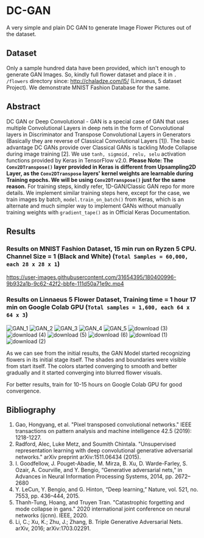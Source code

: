 # DC-GAN
A very simple and plain DC GAN to generate Image Flower Pictures out of the dataset. 


## Dataset
Only a sample hundred data have been provided, which isn't enough to generate GAN Images. So, kindly full flower dataset and place it in `. /flowers` directory since: http://chaladze.com/l5/ (Linnaeus, 5 dataset Project).
We demonstrate MNIST Fashion Database for the same.

## Abstract
DC GAN or Deep Convolutional - GAN is a special case of GAN that uses multiple Convolutional Layers in deep nets in the form of Convolutional layers in Discriminator and Transpose Convolutional Layers in Generators (Basically they are reverse of Classical Convolutional Layers [1]). The basic advantage DC GANs provide over Classical GANs is tackling Mode Collapse during image training [2]. We use `tanh, sigmoid, relu, selu` activation functions provided by Keras in TensorFlow v2.0. 
**Please Note: The `Conv2DTranspose()` layer provided in Keras is different from Upsampling2D Layer, as the `Conv2DTranspose` layers' kernel weights are learnable during Training epochs. We will be using `Conv2DTranspose()` just for the same reason.** For training steps, kindly refer, 1D-GAN/Classic GAN repo for more details. We implement similar training steps here, except for the case, we train images by batch, `model.train_on_batch()` from Keras, which is an alternate and much simpler way to implement GANs without manually training weights with `gradient_tape()` as in Official Keras Documentation.

## Results

### Results on MNIST Fashion Dataset, 15 min run on Ryzen 5 CPU. Channel Size = 1 (Black and White) (`Total Samples = 60,000, each 28 x 28 x 1`)

https://user-images.githubusercontent.com/31654395/180400996-9b932a1b-9c62-42f2-bbfe-111d50a71e9c.mp4

### Results on Linnaeus 5 Flower Dataset, Training time = 1 hour 17 min on Google Colab GPU (`Total samples = 1,600, each 64 x 64 x 3`)

![GAN_1](https://user-images.githubusercontent.com/31654395/180401801-c61200ac-94ed-4470-b53c-aefaf79fad8a.png)
![GAN_2](https://user-images.githubusercontent.com/31654395/180401808-693a1b9b-098f-4808-993f-96ca255d3c8f.png)
![GAN_3](https://user-images.githubusercontent.com/31654395/180401822-745c888b-61c4-48cc-a5ab-53141f22d169.png)
![GAN_4](https://user-images.githubusercontent.com/31654395/180401830-b9cc1767-2e6f-4813-a2d6-87c3e5f01b91.png)
![GAN_5](https://user-images.githubusercontent.com/31654395/180401840-e108d4c9-8d7a-4568-9772-0d2f192fedfd.png)
![download (3)](https://user-images.githubusercontent.com/31654395/180401861-95f75fb8-da1d-4209-b164-4dd5222b58f6.png)
![download (4)](https://user-images.githubusercontent.com/31654395/180401874-2e8e16ab-353e-426a-bf18-e10ff7b954c5.png)
![download (5)](https://user-images.githubusercontent.com/31654395/180401882-896abb71-449e-4d07-908a-153f8acb066e.png)
![download (6)](https://user-images.githubusercontent.com/31654395/180401891-d6c43dfa-465b-4842-88f0-c1997a61da00.png)
![download (1)](https://user-images.githubusercontent.com/31654395/180401900-e53ba716-532d-471a-bb1d-e3d8ceee4456.png)
![download (2)](https://user-images.githubusercontent.com/31654395/180401918-d21a7082-95b9-4ce2-ba2a-1bd5ab5dcf6b.png)

As we can see from the initial results, the GAN Model started recognizing flowers in its initial stage itself. The shades and boundaries were visible from start itself. The colors started converging to smooth and better gradually and it started converging into blurred flower visuals. 

For better results, train for 10-15 hours on Google Colab GPU for good convergence. 

## Bibliography

1. Gao, Hongyang, et al. "Pixel transposed convolutional networks." IEEE transactions on pattern analysis and machine intelligence 42.5 (2019): 1218-1227.
2. Radford, Alec, Luke Metz, and Soumith Chintala. "Unsupervised representation learning with deep convolutional generative adversarial networks." arXiv preprint arXiv:1511.06434 (2015).
3. I. Goodfellow, J. Pouget-Abadie, M. Mirza, B. Xu, D. Warde-Farley, S. Ozair, A. Courville, and Y. Bengio, “Generative adversarial nets,” in Advances in Neural Information Processing Systems, 2014, pp. 2672–2680
4. Y. LeCun, Y. Bengio, and G. Hinton, “Deep learning,” Nature, vol. 521, no. 7553, pp. 436–444, 2015.
5. Thanh-Tung, Hoang, and Truyen Tran. "Catastrophic forgetting and mode collapse in gans." 2020 international joint conference on neural networks (ijcnn). IEEE, 2020.
6. Li, C.; Xu, K.; Zhu, J.; Zhang, B. Triple Generative Adversarial Nets. arXiv, 2016; arXiv:1703.02291.
